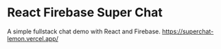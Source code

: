 # React Firebase Super Chat

A simple fullstack chat demo with React and Firebase. 
https://superchat-lemon.vercel.app/

